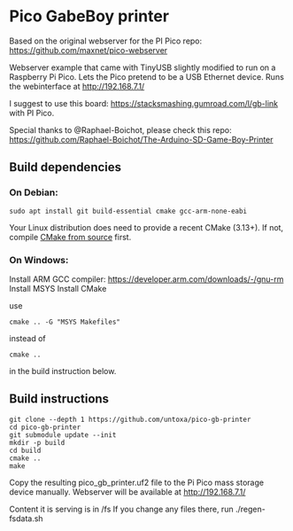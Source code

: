 # Pico GabeBoy printer

Based on the original webserver for the PI Pico repo: https://github.com/maxnet/pico-webserver

Webserver example that came with TinyUSB slightly modified to run on a Raspberry Pi Pico.
Lets the Pico pretend to be a USB Ethernet device. Runs the webinterface at http://192.168.7.1/

I suggest to use this board: https://stacksmashing.gumroad.com/l/gb-link with PI Pico.

Special thanks to @Raphael-Boichot, please check this repo: https://github.com/Raphael-Boichot/The-Arduino-SD-Game-Boy-Printer

## Build dependencies

### On Debian:

```
sudo apt install git build-essential cmake gcc-arm-none-eabi
```

Your Linux distribution does need to provide a recent CMake (3.13+).
If not, compile [CMake from source](https://cmake.org/download/#latest) first.

### On Windows:

Install ARM GCC compiler: https://developer.arm.com/downloads/-/gnu-rm
Install MSYS
Install CMake

use 
```
cmake .. -G "MSYS Makefiles"
```

instead of
```
cmake ..
```
in the build instruction below.

## Build instructions

```
git clone --depth 1 https://github.com/untoxa/pico-gb-printer
cd pico-gb-printer
git submodule update --init
mkdir -p build
cd build
cmake ..
make
```

Copy the resulting pico_gb_printer.uf2 file to the Pi Pico mass storage device manually.
Webserver will be available at http://192.168.7.1/

Content it is serving is in /fs
If you change any files there, run ./regen-fsdata.sh
